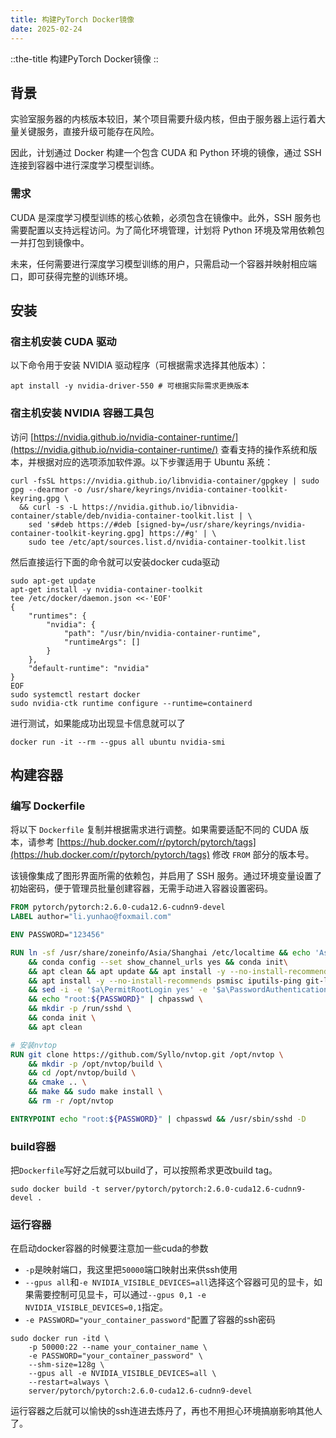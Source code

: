 ```yaml
---
title: 构建PyTorch Docker镜像
date: 2025-02-24
---
```


::the-title
构建PyTorch Docker镜像
::

## 背景

实验室服务器的内核版本较旧，某个项目需要升级内核，但由于服务器上运行着大量关键服务，直接升级可能存在风险。

因此，计划通过 Docker 构建一个包含 CUDA 和 Python 环境的镜像，通过 SSH 连接到容器中进行深度学习模型训练。

### 需求

CUDA 是深度学习模型训练的核心依赖，必须包含在镜像中。此外，SSH 服务也需要配置以支持远程访问。为了简化环境管理，计划将 Python 环境及常用依赖包一并打包到镜像中。

未来，任何需要进行深度学习模型训练的用户，只需启动一个容器并映射相应端口，即可获得完整的训练环境。

## 安装

### 宿主机安装 CUDA 驱动

以下命令用于安装 NVIDIA 驱动程序（可根据需求选择其他版本）：

```shell
apt install -y nvidia-driver-550 # 可根据实际需求更换版本
```

### 宿主机安装 NVIDIA 容器工具包

访问 [https://nvidia.github.io/nvidia-container-runtime/](https://nvidia.github.io/nvidia-container-runtime/) 查看支持的操作系统和版本，并根据对应的选项添加软件源。以下步骤适用于 Ubuntu 系统：

```shell
curl -fsSL https://nvidia.github.io/libnvidia-container/gpgkey | sudo gpg --dearmor -o /usr/share/keyrings/nvidia-container-toolkit-keyring.gpg \
  && curl -s -L https://nvidia.github.io/libnvidia-container/stable/deb/nvidia-container-toolkit.list | \
    sed 's#deb https://#deb [signed-by=/usr/share/keyrings/nvidia-container-toolkit-keyring.gpg] https://#g' | \
    sudo tee /etc/apt/sources.list.d/nvidia-container-toolkit.list
```

然后直接运行下面的命令就可以安装docker cuda驱动

```shell
sudo apt-get update
apt-get install -y nvidia-container-toolkit
tee /etc/docker/daemon.json <<-'EOF'
{
    "runtimes": {
        "nvidia": {
            "path": "/usr/bin/nvidia-container-runtime",
            "runtimeArgs": []
        }
    },
    "default-runtime": "nvidia"
}
EOF
sudo systemctl restart docker
sudo nvidia-ctk runtime configure --runtime=containerd
```

进行测试，如果能成功出现显卡信息就可以了

```shell
docker run -it --rm --gpus all ubuntu nvidia-smi
```

## 构建容器

### 编写 Dockerfile

将以下 `Dockerfile` 复制并根据需求进行调整。如果需要适配不同的 CUDA 版本，请参考 [https://hub.docker.com/r/pytorch/pytorch/tags](https://hub.docker.com/r/pytorch/pytorch/tags) 修改 `FROM` 部分的版本号。

该镜像集成了图形界面所需的依赖包，并启用了 SSH 服务。通过环境变量设置了初始密码，便于管理员批量创建容器，无需手动进入容器设置密码。

```dockerfile [Dockerfile]
FROM pytorch/pytorch:2.6.0-cuda12.6-cudnn9-devel
LABEL author="li.yunhao@foxmail.com"

ENV PASSWORD="123456"

RUN ln -sf /usr/share/zoneinfo/Asia/Shanghai /etc/localtime && echo 'Asia/Shanghai' >/etc/timezone \
    && conda config --set show_channel_urls yes && conda init\
    && apt clean && apt update && apt install -y --no-install-recommends sudo \
    && apt install -y --no-install-recommends psmisc iputils-ping git-lfs libgl1-mesa-glx libglib2.0-0 libsm6 libxext6 libxrender-dev openssh-server git wget curl vim screen unzip build-essential cmake libncurses5-dev libncursesw5-dev pkg-config libdrm-dev libgtest-dev libudev-dev \
    && sed -i -e '$a\PermitRootLogin yes' -e '$a\PasswordAuthentication yes' /etc/ssh/sshd_config \
    && echo "root:${PASSWORD}" | chpasswd \
    && mkdir -p /run/sshd \
    && conda init \
    && apt clean

# 安装nvtop
RUN git clone https://github.com/Syllo/nvtop.git /opt/nvtop \
    && mkdir -p /opt/nvtop/build \
    && cd /opt/nvtop/build \
    && cmake .. \
    && make && sudo make install \
    && rm -r /opt/nvtop

ENTRYPOINT echo "root:${PASSWORD}" | chpasswd && /usr/sbin/sshd -D

```

### build容器

把`Dockerfile`写好之后就可以build了，可以按照希求更改build tag。

```shell
sudo docker build -t server/pytorch/pytorch:2.6.0-cuda12.6-cudnn9-devel .
```

### 运行容器

在启动docker容器的时候要注意加一些cuda的参数

* `-p`是映射端口，我这里把`50000`端口映射出来供ssh使用
* `--gpus all`和`-e NVIDIA_VISIBLE_DEVICES=all`选择这个容器可见的显卡，如果需要控制可见显卡，可以通过`--gpus 0,1 -e NVIDIA_VISIBLE_DEVICES=0,1`指定。
* `-e PASSWORD="your_container_password"`配置了容器的ssh密码

```shell
sudo docker run -itd \
    -p 50000:22 --name your_container_name \
    -e PASSWORD="your_container_password" \
    --shm-size=128g \
    --gpus all -e NVIDIA_VISIBLE_DEVICES=all \
    --restart=always \
    server/pytorch/pytorch:2.6.0-cuda12.6-cudnn9-devel
```

运行容器之后就可以愉快的ssh连进去炼丹了，再也不用担心环境搞崩影响其他人了。
